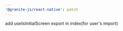 ```yaml
---
'@granite-js/react-native': patch
---
```


add useIsInitialScreen export in index(for user's import)
